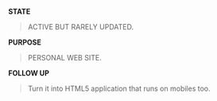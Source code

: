 **STATE**

> ACTIVE BUT RARELY UPDATED.


**PURPOSE**

> PERSONAL WEB SITE.


**FOLLOW UP**

> Turn it into HTML5 application that runs on mobiles too.
